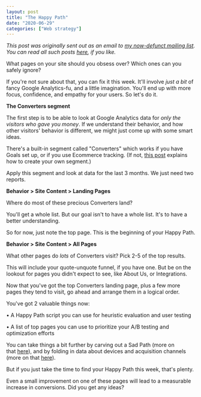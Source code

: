 ```yaml
---
layout: post
title: "The Happy Path"
date: "2020-06-29"
categories: ["Web strategy"]
---
```


_This post was originally sent out as an email to [my now-defunct mailing list](https://briandavidhall.com/newsletters-are-bad-actually/). You can read all such posts [here](https://briandavidhall.com/category/newsletter/), if you like._

What pages on your site should you obsess over? Which ones can you safely ignore?

If you're not sure about that, you can fix it this week. It'll involve _just a bit_ of fancy Google Analytics-fu, and a little imagination. You'll end up with more focus, confidence, and empathy for your users. So let's do it.

**The Converters segment**

The first step is to be able to look at Google Analytics data for _only the visitors who gave you money_. If we understand their behavior, and how other visitors' behavior is different, we might just come up with some smart ideas.

There's a built-in segment called "Converters" which works if you have Goals set up, or if you use Ecommerce tracking. (If not, [this post](https://briandavidhall.com/the-ultimate-guide-to-cro-ideation-part-1-where/) explains how to create your own segment.)

Apply this segment and look at data for the last 3 months. We just need two reports.

**Behavior > Site Content > Landing Pages**

Where do most of these precious Converters land?

You'll get a whole list. But our goal isn't to have a whole list. It's to have a better understanding.

So for now, just note the top page. This is the beginning of your Happy Path.

**Behavior > Site Content > All Pages**

What other pages do _lots_ of Converters visit? Pick 2-5 of the top results.

This will include your quote-unquote funnel, if you have one. But be on the lookout for pages you didn't expect to see, like About Us, or Integrations.

Now that you've got the top Converters landing page, plus a few more pages they tend to visit, go ahead and arrange them in a logical order.

You've got 2 valuable things now:

• A Happy Path script you can use for heuristic evaluation and user testing

• A list of top pages you can use to prioritize your A/B testing and optimization efforts

You can take things a bit further by carving out a Sad Path (more on that [here](https://briandavidhall.com/the-ultimate-guide-to-cro-ideation-part-1-where/)), and by folding in data about devices and acquisition channels (more on that [here](https://briandavidhall.com/the-ultimate-guide-to-cro-ideation-part-2-who/)).

But if you just take the time to find your Happy Path this week, that's plenty.

Even a small improvement on one of these pages will lead to a measurable increase in conversions. Did you get any ideas?
